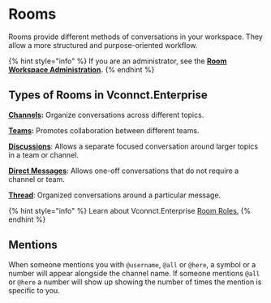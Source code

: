 # Rooms

Rooms provide different methods of conversations in your workspace. They allow a more structured and purpose-oriented workflow.

{% hint style="info" %}
If you are an administrator, see the [**Room Workspace Administration**](../../workspace-administration/rooms.md)**.**
{% endhint %}

## Types of Rooms in Vconnct.Enterprise

[**Channels**](channels/)**:** Organize conversations across different topics.

[**Teams**](teams/)**:** Promotes collaboration between different teams.

[**Discussions**](../../workspace-administration/settings/discussion.md):  Allows a separate focused conversation around larger topics in a team or channel.

[**Direct Messages**](direct-messages/): Allows one-off conversations that do not require a channel or team.

[**Thread**](../../workspace-administration/settings/threads.md): Organized conversations around a particular message.

{% hint style="info" %}
Learn about Vconnct.Enterprise [Room Roles.](room-roles.md)&#x20;
{% endhint %}

## Mentions

When someone mentions you with `@username`, `@all` or `@here`, a symbol or a number will appear alongside the channel name. If someone mentions `@all` or `@here` a number will show up showing the number of times the mention is specific to you.
